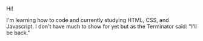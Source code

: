Hi!

I'm learning how to code and currently studying HTML, CSS, and Javascript. I don't have much to show for yet but as the Terminator said: "I'll be back."
